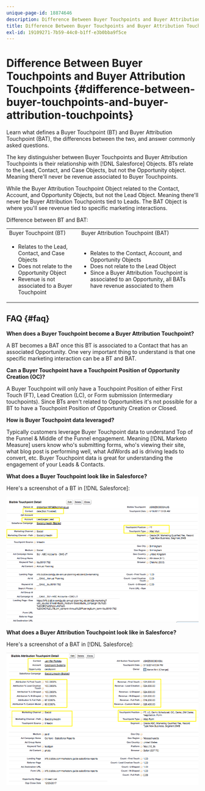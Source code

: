 ```yaml
---
unique-page-id: 18874646
description: Difference Between Buyer Touchpoints and Buyer Attribution Touchpoints - [!DNL Marketo] Measure - Product Documentation
title: Difference Between Buyer Touchpoints and Buyer Attribution Touchpoints
exl-id: 19109271-7b59-44c0-b1ff-e3b0bba9f5ce
---
```

# Difference Between Buyer Touchpoints and Buyer Attribution Touchpoints {#difference-between-buyer-touchpoints-and-buyer-attribution-touchpoints}

Learn what defines a Buyer Touchpoint (BT) and Buyer Attribution Touchpoint (BAT), the differences between the two, and answer commonly asked questions.

The key distinguisher between Buyer Touchpoints and Buyer Attribution Touchpoints is their relationship with [!DNL Salesforce] Objects. BTs relate to the Lead, Contact, and Case Objects, but not the Opportunity object. Meaning there'll never be revenue associated to Buyer Touchpoints.

While the Buyer Attribution Touchpoint Object related to the Contact, Account, and Opportunity Objects, but not the Lead Object. Meaning there'll never be Buyer Attribution Touchpoints tied to Leads. The BAT Object is where you'll see revenue tied to specific marketing interactions.

Difference between BT and BAT:

<table> 
 <colgroup> 
  <col> 
  <col> 
 </colgroup> 
 <tbody> 
  <tr> 
   <td>Buyer Touchpoint (BT)</td> 
   <td>Buyer Attribution Touchpoint (BAT)</td> 
  </tr> 
  <tr> 
   <td> 
    <ul> 
     <li>Relates to the Lead, Contact, and Case Objects</li> 
     <li>Does not relate to the Opportunity Object</li> 
     <li>Revenue is not associated to a Buyer Touchpoint</li> 
    </ul></td> 
   <td> 
    <ul> 
     <li>Relates to the Contact, Account, and Opportunity Objects</li> 
     <li>Does not relate to the Lead Object</li> 
     <li>Since a Buyer Attribution Touchpoint is associated to an Opportunity, all BATs have revenue associated to them</li> 
    </ul></td> 
  </tr> 
 </tbody> 
</table>

## FAQ {#faq}

**When does a Buyer Touchpoint become a Buyer Attribution Touchpoint?**

A BT becomes a BAT once this BT is associated to a Contact that has an associated Opportunity. One very important thing to understand is that one specific marketing interaction can be a BT and BAT.

**Can a Buyer Touchpoint have a Touchpoint Position of Opportunity Creation (OC)?**

A Buyer Touchpoint will only have a Touchpoint Position of either First Touch (FT), Lead Creation (LC), or Form submission (intermediary touchpoints). Since BTs aren't related to Opportunities it's not possible for a BT to have a Touchpoint Position of Opportunity Creation or Closed.

**How is Buyer Touchpoint data leveraged?**

Typically customers leverage Buyer Touchpoint data to understand Top of the Funnel & Middle of the Funnel engagement. Meaning [!DNL Marketo Measure] users know who's submitting forms, who's viewing their site, what blog post is performing well, what AdWords ad is driving leads to convert, etc. Buyer Touchpoint data is great for understanding the engagement of your Leads & Contacts.

**What does a Buyer Touchpoint look like in Salesforce?**

Here's a screenshot of a BT in [!DNL Salesforce]:

![](assets/1.png)

**What does a Buyer Attribution Touchpoint look like in Salesforce?**

Here's a screenshot of a BAT in [!DNL Salesforce]:

![](assets/2.png)
